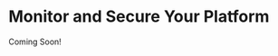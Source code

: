 # Monitor and Secure Your Platform

Coming Soon!

<!--

#### Learning Objectives

In this module, you'll learn how to monitor system performance in order to keep your Liferay solution healthy. You will understand how securing your data and preparing for the worst with regular backups is an important part of keeping your platform's uptime as high as possible. It is best if platform maintenance and updates should be planned for in advance and become routine.

#### Tasks to Accomplish

* Understand how to check Liferay DXP performance
* Learn how to decrease risk of platform failure
* Practice recovering data from backups
* Patch an installation with a Liferay fixpack
* Update the password policy

#### Exercise Prerequisites
* Java JDK installed to run Liferay
* Unzip module exercise files to an empty directory
* Liferay DXP 7.3 Tomcat Docker Container pointed to localhost:8081

-->